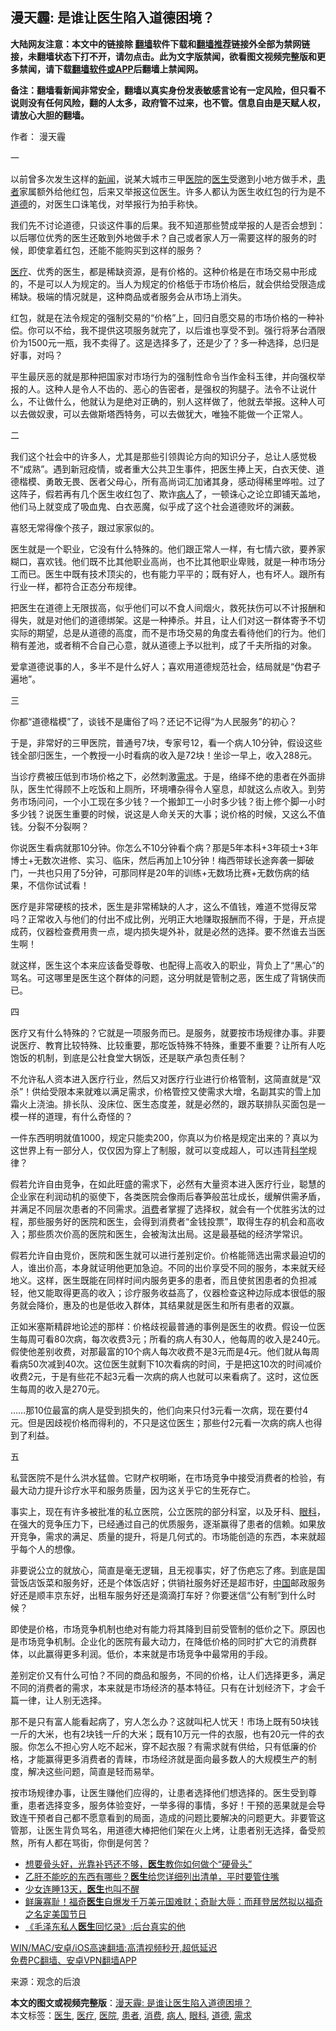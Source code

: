  <h2>漫天霾: 是谁让医生陷入道德困境？</h2> <p class="notice"><b>大陆网友注意：本文中的链接除 <a href="https://github.com/bannedbook/fanqiang" >翻墙</a>软件下载和<a href="https://github.com/killgcd/justmysocks/blob/master/README.md">翻墙推荐</a>链接外全部为禁网链接，未翻墙状态下打不开，请勿点击。此为文字版禁闻，欲看图文视频完整版和更多禁闻，请下载<a href="https://github.com/bannedbook/fanqiang">翻墙软件或APP</a>后翻墙上禁闻网。</p><p>备注：翻墙看新闻非常安全，翻墙以真实身份发表敏感言论有一定风险，但只看不说则没有任何风险，翻的人太多，政府管不过来，也不管。信息自由是天赋人权，请放心大胆的翻墙。</b></p>  <div class="entry"> <p>作者： 漫天霾</p> <p>一</p> <p>以前曾多次发生这样的<span class='wp_keywordlink_affiliate'><a href="https://www.bannedbook.org/" title="新闻">新闻</a></span>，说某大城市三甲<a href="https://www.bannedbook.org/bnews/tag/%E5%8C%BB%E9%99%A2/" class="st_tag internal_tag" rel="tag" title="标签 医院 下的日志">医院</a>的<a href="https://www.bannedbook.org/bnews/tag/%e5%8c%bb%e7%94%9f/" class="st_tag internal_tag" rel="tag" title="标签 医生 下的日志">医生</a>受邀到小地方做手术，<a href="https://www.bannedbook.org/bnews/tag/%E6%82%A3%E8%80%85/" class="st_tag internal_tag" rel="tag" title="标签 患者 下的日志">患者</a>家属额外给他红包，后来又举报这位医生。许多人都认为医生收红包的行为是不<a href="https://www.bannedbook.org/bnews/tag/%e9%81%93%e5%be%b7/" class="st_tag internal_tag" rel="tag" title="标签 道德 下的日志">道德</a>的，对医生口诛笔伐，对举报行为拍手称快。</p> <p>我们先不讨论道德，只谈这件事的后果。我不知道那些赞成举报的人是否会想到：以后哪位优秀的医生还敢到外地做手术？自己或者家人万一需要这样的服务的时候，即使拿着红包，还能不能购买到这样的服务？</p> <p><a href="https://www.bannedbook.org/bnews/tag/%E5%8C%BB%E7%96%97/" class="st_tag internal_tag" rel="tag" title="标签 医疗 下的日志">医疗</a>、优秀的医生，都是稀缺资源，是有价格的。这种价格是在市场交易中形成的，不是可以人为规定的。当人为规定的价格低于市场价格后，就会供给受限造成稀缺。极端的情况就是，这种商品或者服务会从市场上消失。</p> <p>红包，就是在法令规定的强制交易的“价格”上，回归自愿交易的市场价格的一种补偿。你可以不给，我不提供这项服务就完了，以后谁也享受不到。强行将茅台酒限价为1500元一瓶，我不卖得了。这是选择多了，还是少了？多一种选择，总归是好事，对吗？</p> <p>平生最厌恶的就是那种把国家对市场行为的强制性命令当作金科玉律，并向强权举报的人。这种人是令人不齿的、恶心的告密者，是强权的狗腿子。法令不让说什么，不让做什么，他就认为是绝对正确的，别人这样做了，他就去举报。这种人可以去做奴隶，可以去做斯塔西特务，可以去做犹大，唯独不能做一个正常人。</p> <p>二</p> <p>我们这个社会中的许多人，尤其是那些引领舆论方向的知识分子，总让人感觉极不“成熟”。遇到新冠疫情，或者重大公共卫生事件，把医生捧上天，白衣天使、道德楷模、勇敢无畏、医者父母心，所有高尚词汇加诸其身，感动得稀里哗啦。过了这阵子，假若再有几个医生收红包了、欺诈<a href="https://www.bannedbook.org/bnews/tag/%E7%97%85%E4%BA%BA/" class="st_tag internal_tag" rel="tag" title="标签 病人 下的日志">病人</a>了，一顿诛心之论立即铺天盖地，他们马上就变成了吸血鬼、白衣恶魔，似乎成了这个社会道德败坏的渊薮。</p>  <p>喜怒无常得像个孩子，跟过家家似的。</p> <p>医生就是一个职业，它没有什么特殊的。他们跟正常人一样，有七情六欲，要养家糊口，喜欢钱。他们既不比其他职业高尚，也不比其他职业卑贱，就是一种市场分工而已。医生中既有技术顶尖的，也有能力平平的；既有好人，也有坏人。跟所有行业一样，都符合正态分布规律。</p> <p>把医生在道德上无限拔高，似乎他们可以不食人间烟火，救死扶伤可以不计报酬和得失，就是对他们的道德绑架。这是一种捧杀。并且，让人们对这一群体寄予不切实际的期望，总是从道德的高度，而不是市场交易的角度去看待他们的行为。他们稍有差池，或者稍不合自己心意，就从道德上予以批判，成了千夫所指的对象。</p> <p>爱拿道德说事的人，多半不是什么好人；喜欢用道德规范社会，结局就是“伪君子遍地”。</p> <p>三</p> <p>你都“道德楷模”了，谈钱不是庸俗了吗？还记不记得“为人民服务”的初心？</p> <p>于是，非常好的三甲医院，普通号7块，专家号12，看一个病人10分钟，假设这些钱全部归医生，一个教授一小时看病的收入是72块！坐诊一早上，收入288元。</p> <p>当诊疗费被压低到市场价格之下，必然刺激<a href="https://www.bannedbook.org/bnews/tag/%E9%9C%80%E6%B1%82/" class="st_tag internal_tag" rel="tag" title="标签 需求 下的日志">需求</a>。于是，络绎不绝的患者在外面排队，医生忙得顾不上吃饭和上厕所，环境嘈杂得令人窒息，却就这么点收入。到劳务市场问问，一个小工现在多少钱？一个搬卸工一小时多少钱？街上修个脚一小时多少钱？说医生重要的时候，说这是人命关天的大事；说价格的时候，又这么不值钱。分裂不分裂啊？</p> <p>你说医生看病就那10分钟。你怎么不10分钟看个病？那是5年本科+3年硕士+3年博士+无数次进修、实习、临床，然后再加上10分钟！梅西带球长途奔袭一脚破门，一共也只用了5分钟，可那同样是20年的训练+无数场比赛+无数伤病的结果，不信你试试看！</p>  <p>医疗是非常硬核的技术，医生是非常稀缺的人才，这么不值钱，难道不觉得反常吗？正常收入与他们的付出不成比例，光明正大地赚取报酬而不得，于是，开点提成药，仪器检查费用贵一点，堤内损失堤外补，就是必然的选择。要不然谁去当医生啊！</p> <p>就这样，医生这个本来应该备受尊敬、也配得上高收入的职业，背负上了“黑心”的骂名。可这哪里是医生这个群体的问题，这分明就是管制之恶，医生成了背锅侠而已。</p> <p>四</p> <p>医疗又有什么特殊的？它就是一项服务而已。是服务，就要按市场规律办事。非要说医疗、教育比较特殊、比较重要，那吃饭特殊不特殊，重要不重要？让所有人吃饱饭的机制，到底是公社食堂大锅饭，还是联产承包责任制？</p> <p>不允许私人资本进入医疗行业，然后又对医疗行业进行价格管制，这简直就是“双杀”！供给受限本来就难以满足需求，价格管控又使需求大增，名副其实的雪上加霜火上浇油。排长队、没床位、医生态度差，就是必然的，跟苏联排队买面包是一模一样的道理，有什么奇怪的？</p> <p>一件东西明明就值1000，规定只能卖200，你真以为价格是规定出来的？真以为这世界上有一部分人，仅仅因为穿上了制服，就可以变成超人，可以违背<span class='wp_keywordlink'><a href="https://www.bannedbook.org/forum11/topic309.html" title="禁片：“科学”的棍子" target="_blank">科学</a></span>规律？</p> <p>假若允许自由竞争，在如此旺盛的需求下，必然有大量资本进入医疗行业，聪慧的企业家在利润动机的驱使下，各类医院会像雨后春笋般茁壮成长，缓解供需矛盾，并满足不同层次患者的不同需求。<a href="https://www.bannedbook.org/bnews/tag/%e6%b6%88%e8%b4%b9/" class="st_tag internal_tag" rel="tag" title="标签 消费 下的日志">消费</a>者掌握了选择权，就会有一个优胜劣汰的过程，那些服务好的医院和医生，会得到消费者“金钱投票”，取得生存的机会和高收入；那些质次价高的医院和医生，会被淘汰出局。这是最基础的经济学常识。</p> <p>假若允许自由竞价，医院和医生就可以进行差别定价。价格能筛选出需求最迫切的人，谁出价高，本身就证明他更加急迫。不同的出价享受不同的服务，本来就天经地义。这样，医生既能在同样时间内服务更多的患者，而且使贫困患者的负担减轻，他又能取得更高的收入；诊疗服务收益高了，仪器检查这种边际成本很低的服务就会降价，惠及的也是低收入群体，其结果就是医生和所有患者的双赢。</p> <p>正如米塞斯精辟地论述的那样：价格歧视最普通的事例是医生的收费。假设一位医生每周可看80次病，每次收费3元；所看的病人有30人，他每周的收入是240元。假使他差别收费，对那最富的10个病人每次收费不是3元而是4元。他们就从每周看病50次减到40次。这位医生就剩下10次看病的时间，于是把这10次的时间减价收费2元，于是有些花不起3元看一次病的病人也就可以来看病了。这时，这位医生每周的收入是270元。</p>  <p>……那10位最富的病人是受到损失的，他们向来只付3元看一次病，现在要付4元。但是因歧视价格而得利的，不只是这位医生；那些付2元看一次病的病人也得到了利益。</p> <p>五</p> <p>私营医院不是什么洪水猛兽。它财产权明晰，在市场竞争中接受消费者的检验，有最大动力提升诊疗水平和服务质量，因为这关乎它的生死存亡。</p> <p>事实上，现在有许多被批准的私立医院，公立医院的部分科室，以及牙科、<a href="https://www.bannedbook.org/bnews/tag/%e7%9c%bc%e7%a7%91/" class="st_tag internal_tag" rel="tag" title="标签 眼科 下的日志">眼科</a>，在强大的竞争压力下，已经通过自己的优质服务，逐渐赢得了患者的信赖。如果放开竞争，需求的满足、质量的提升，将是几何式的。市场能创造的东西，本来就超乎每个人的想像。</p> <p>非要说公立的就放心，简直是毫无逻辑，且无视事实，好了伤疤忘了疼。到底是国营饭店饭菜和服务好，还是个体饭店好；供销社服务好还是超市好，<span class='wp_keywordlink_affiliate'><a href="https://www.bannedbook.org/" title="中国" target="_blank">中国</a></span>邮政服务好还是顺丰京东好，出租车服务好还是滴滴打车好？你要迷信“公有制”到什么时候？</p> <p>即使是价格，市场竞争机制也绝对有能力将其降到目前受管制的低价之下。原因也是市场竞争机制。企业化的医院有最大动力，在降低价格的同时扩大它的消费群体，以此赢得更多利润。低价，本来就是市场竞争中最常用的手段。</p> <p>差别定价又有什么可怕？不同的商品和服务，不同的价格，让人们选择更多，满足不同的消费者的需求，本来就是市场经济的基本特征。只有在计划经济下，才会千篇一律，让人别无选择。</p> <p>那不是只有富人能看起病了，穷人怎么办？这就叫杞人忧天！市场上既有50块钱一斤的大米，也有2块钱一斤的大米；既有10万元一件的衣服，也有20元一件的衣服。你怎么不担心穷人吃不起米，穿不起衣服？有需求就有供给，只有低廉的价格，才能赢得更多消费者的青睐，市场经济就是面向最多数人的大规模生产的制度，解决这些问题，简直是轻而易举。</p> <p>按市场规律办事，让医生赚他们应得的，让患者选择他们想选择的。医生受到尊重，患者选择变多，服务体验变好，一举多得的事情，多好！干预的恶果就是会导致连干预者自己都不愿意看到的局面，造成的问题比要解决的问题更大。非要管这管那，让医生背负骂名，用道德大棒把他们架在火上烤，让患者别无选择，备受煎熬，所有人都在骂街，你倒是何苦？</p>  <ul class='op-related-articles' title='相关阅读'> <li><a href='https://www.bannedbook.org/bnews/health/20210425/1533257.html' target='_blank'>想要骨头好，光靠补钙还不够，<b>医生</b>教你如何做个“硬骨头”</a></li> <li><a href='https://www.bannedbook.org/bnews/health/20210424/1532707.html' target='_blank'>乙肝不能吃的东西有哪些？<b>医生</b>给您详细列出清单，平时要管住嘴</a></li> <li><a href='https://www.bannedbook.org/bnews/comments/20210424/1532518.html' target='_blank'>少女连睡13天，<b>医生</b>也叫不醒</a></li> <li><a href='https://www.bannedbook.org/bnews/bannedvideo/20210423/1532088.html' target='_blank'>鲜廉寡耻！福奇<b>医生</b>自爆发千万美元国难财；奇耻大辱：而拜登居然拟以福奇之名定美国节日</a></li> <li><a href='https://www.bannedbook.org/bnews/lifebaike/20210423/1532071.html' target='_blank'>《毛泽东私人<b>医生</b>回忆录》:后台真实的他</a></li> </ul> <p class="texttj"> <a href="https://github.com/bannedbook/fanqiang/wiki/V2ray%E6%9C%BA%E5%9C%BA" target="_blank">WIN/MAC/安卓/iOS高速翻墙:高清视频秒开,超低延迟</a><br/> <a href="https://github.com/bannedbook/fanqiang/wiki/%E7%A6%81%E9%97%BB%E7%BD%91%E5%AE%89%E5%8D%93%E7%BF%BB%E5%A2%99%E6%96%B0%E9%97%BBAPP" target="_blank">免费PC翻墙、安卓VPN翻墙APP</a></p><p> 来源：观念的后浪 </p><a name='sharetosocial'></a>       <div><b>本文的图文或视频完整版</b>：<a href='https://www.bannedbook.org/bnews/comments/20210425/1533261.html'>漫天霾: 是谁让医生陷入道德困境？</a></div>  </div><!--END ENTRY--> <div class="postfooter"> <div>本文标签：<a href="https://www.bannedbook.org/bnews/tag/%e5%8c%bb%e7%94%9f/" rel="tag">医生</a>, <a href="https://www.bannedbook.org/bnews/tag/%E5%8C%BB%E7%96%97/" rel="tag">医疗</a>, <a href="https://www.bannedbook.org/bnews/tag/%E5%8C%BB%E9%99%A2/" rel="tag">医院</a>, <a href="https://www.bannedbook.org/bnews/tag/%E6%82%A3%E8%80%85/" rel="tag">患者</a>, <a href="https://www.bannedbook.org/bnews/tag/%e6%b6%88%e8%b4%b9/" rel="tag">消费</a>, <a href="https://www.bannedbook.org/bnews/tag/%E7%97%85%E4%BA%BA/" rel="tag">病人</a>, <a href="https://www.bannedbook.org/bnews/tag/%e7%9c%bc%e7%a7%91/" rel="tag">眼科</a>, <a href="https://www.bannedbook.org/bnews/tag/%e9%81%93%e5%be%b7/" rel="tag">道德</a>, <a href="https://www.bannedbook.org/bnews/tag/%E9%9C%80%E6%B1%82/" rel="tag">需求</a></div>  </div><!--END POSTFOOTER--> 